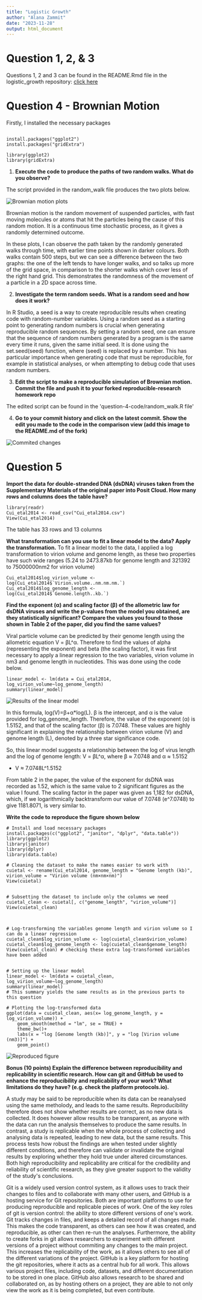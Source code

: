 ```yaml
---
title: "Logistic Growth"
author: "Alana Zammit"
date: "2023-11-28"
output: html_document
---
```


# Question 1, 2, & 3
Questions 1, 2 and 3 can be found in the README.Rmd file in the logistic_growth repository: [click here](https://github.com/Alanazammit64/logistic_growth)

# Question 4 - Brownian Motion 

Firstly, I installed the necessary packages

```{r, echo = FALSE}

install.packages("ggplot2")
install.packages("gridExtra")

library(ggplot2)
library(gridExtra)

```


1) **Execute the code to produce the paths of two random walks. What do you observe?**

The script provided in the random_walk file produces the two plots below.

![Brownian motion plots](brownian_motion.png)

Brownian motion is the random movement of suspended particles, with fast moving molecules or atoms that hit the particles being the cause of this random motion. It is a continuous time stochastic process, as it gives a randomly determined outcome. 

In these plots, I can observe the path taken by the randomly generated walks through time, with earlier time points shown in darker colours. Both walks contain 500 steps, but we can see a difference between the two graphs: the one of the left tends to have longer walks, and so talks up more of the grid space, in comparison to the shorter walks which cover less of the right hand grid. This demonstrates the randomness of the movement of a particle in a 2D space across time. 

2) **Investigate the term random seeds. What is a random seed and how does it work?**

In R Studio, a seed is a way to create reproducible results when creating code with random-number variables. Using a random seed as a starting point to generating random numbers is crucial when generating reproducible random sequences. By setting a random seed, one can ensure that the sequence of random numbers generated by a program is the same every time it runs, given the same initial seed. It is done using the set.seed(seed) function, where (seed) is replaced by a number. This has particular importance when generating code that must be reproducible, for example in statistical analyses, or when attempting to debug code that uses random numbers.  

3) **Edit the script to make a reproducible simulation of Brownian motion. Commit the file and push it to your forked reproducible-research homework repo**

The edited script can be found in the 'question-4-code/random_walk.R file'

4) **Go to your commit history and click on the latest commit. Show the edit you made to the code in the comparison view (add this image to the README.md of the fork)**

![Commited changes](commit_changes.png)



# Question 5

**Import the data for double-stranded DNA (dsDNA) viruses taken from the Supplementary Materials of the original paper into Posit Cloud. How many rows and columns does the table have?**

```{r}
library(readr)
Cui_etal2014 <- read_csv("Cui_etal2014.csv")
View(Cui_etal2014)
```
The table has 33 rows and 13 columns



**What transformation can you use to fit a linear model to the data? Apply the transformation.**
To fit a linear model to the data, I applied a log transformation to virion volume and genome length, as these two properties have such wide ranges (5.24 to 2473.87kb for genome length and 321392 to 75000000nm2 for virion volume)
```{r}
Cui_etal2014$log_virion_volume <- log(Cui_etal2014$`Virion.volume..nm.nm.nm.`)
Cui_etal2014$log_genome_length <- log(Cui_etal2014$`Genome.length..kb.`)
```

**Find the exponent (α) and scaling factor (β) of the allometric law for dsDNA viruses and write the p-values from the model you obtained, are they statistically significant? Compare the values you found to those shown in Table 2 of the paper, did you find the same values?**

Viral particle volume can be predicted by their genome length using the allometric equation V = βL^α. Therefore to find the values of alpha (representing the exponent) and beta (the scaling factor), it was first necessary to apply a linear regression to the two variables, virion volume in nm3 and genome length in nucleotides. This was done using the code below. 

```{r}
linear_model <- lm(data = Cui_etal2014, log_virion_volume~log_genome_length)
summary(linear_model)
```
![Results of the linear model](virionmodel.png)


In this formula, log(V)=β+α*log(L). β is the intercept, and α is the value provided for log_genome_length. Therefore, the value of the exponent (α) is 1.5152, and that of the scaling factor (β) is 7.0748. These values are highly significant in explaining the relationship between virion volume (V) and genome length (L), denoted by a three star significance code. 

So, this linear model suggests a relationship between the log of virus length and the log of genome length: V = βL^α, where β ≈ 7.0748 and α ≈ 1.5152
- V ≈ 7.0748L^1.5152

From table 2 in the paper, the value of the exponent for dsDNA was recorded as 1.52, which is the same value to 2 significant figures as the value I found. The scaling factor in the paper was given as 1,182 for dsDNA, which, if we logarithmically backtransform our value of 7.0748 (e^7.0748) to give 1181.8071, is very similar to. 

**Write the code to reproduce the figure shown below**
```{r}
# Install and load necessary packages
install.packages(c("ggplot2", "janitor", "dplyr", "data.table"))
library(ggplot2)
library(janitor)
library(dplyr)
library(data.table)

# Cleaning the dataset to make the names easier to work with 
cuietal <- rename(Cui_etal2014, genome_length = "Genome length (kb)", virion_volume = "Virion volume (nm×nm×nm)")
View(cuietal)


# Subsetting the dataset to include only the columns we need 
cuietal_clean <- cuietal[, c("genome_length", "virion_volume")]
View(cuietal_clean)



# Log-transforming the variables genome length and virion volume so I can do a linear regression 
cuietal_clean$log_virion_volume <- log(cuietal_clean$virion_volume)
cuietal_clean$log_genome_length <- log(cuietal_clean$genome_length)
View(cuietal_clean) # checking these extra log-transformed variables have been added 


# Setting up the linear model 
linear_model <- lm(data = cuietal_clean, log_virion_volume~log_genome_length)
summary(linear_model) 
# This summary yields the same results as in the previous parts to this question

# Plotting the log-transformed data 
ggplot(data = cuietal_clean, aes(x= log_genome_length, y = log_virion_volume)) +
    geom_smooth(method = "lm", se = TRUE) +
    theme_bw()+
    labs(x = "log [Genome length (kb)]", y = "log [Virion volume (nm3)]") +
    geom_point()
```
![Reproduced figure](reproducedfigure.png)


**Bonus (10 points) Explain the difference between reproducibility and replicability in scientific research. How can git and GitHub be used to enhance the reproducibility and replicability of your work? What limitations do they have? (e.g. check the platform protocols.io).**

A study may be said to be reproducible when its data can be reanalysed using the same metholody, and leads to the same results. Reproducibility therefore does not show whether results are correct, as no new data is collected. It does however allow results to be transparent, as anyone with the data can run the analysis themselves to produce the same results. 
  In contrast, a study is replicable when the whole process of collecting and analysing data is repeated, leading to new data, but the same results. This process tests how robust the findings are when tested under slightly different conditions, and therefore can validate or invalidate the original results by exploring whether they hold true under altered circumstances. 
  Both  high reproducibility and replicability are critical for the credibility and reliability of scientific research, as they give greater support to the validity of the study's conclusions. 

Git is a widely used version control system, as it allows uses to track their changes to files and to collaborate with many other users, and GitHub is a hosting service for Git repositories. Both are important platforms to use for producing reproducible and replicable pieces of work. One of the key roles of git is version control: the ability to store different versions of one's work. Git tracks changes in files, and keeps a detailed record of all changes made. This makes the code transparent, as others can see how it was created, and reproducible, as other can then re-run the analyses. Furthermore, the ability to create forks in git allows researchers to experiment with different versions of a project without commiting any changes to the main project. This increases the replicability of the work, as it allows others to see all of the different variations of the project. 
  GitHub is a key platform for hosting the git repositories, where it acts as a central hub for all work. This allows various project files, including code, datasets, and different documentation to be stored in one place. GitHub also allows research to be shared and collaborated on, as by hosting others on a project, they are able to not only view the work as it is being completed, but even contribute. 
  
